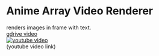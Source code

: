 # Anime Array Video Renderer
renders images in frame with text.  
[gdrive video](https://drive.google.com/file/d/18o8TYqcuZZaxGmdoyI2ccHlMdMq8LwEW/view)  
[![youtube video](https://img.youtube.com/vi/NMvV3QL-sdM/0.jpg)](https://www.youtube.com/watch?v=NMvV3QL-sdM)  
(youtube video link)

